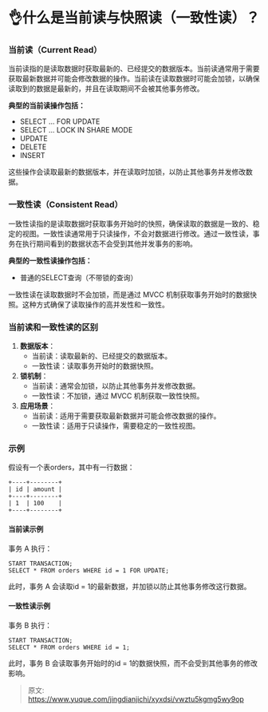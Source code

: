 # 👌什么是当前读与快照读（一致性读）？

### 当前读（Current Read）
当前读指的是读取数据时获取最新的、已经提交的数据版本。当前读通常用于需要获取最新数据并可能会修改数据的操作。当前读在读取数据时可能会加锁，以确保读取到的数据是最新的，并且在读取期间不会被其他事务修改。

**典型的当前读操作包括：**

+ SELECT ... FOR UPDATE
+ SELECT ... LOCK IN SHARE MODE
+ UPDATE
+ DELETE
+ INSERT

这些操作会读取最新的数据版本，并在读取时加锁，以防止其他事务并发修改数据。

### 一致性读（Consistent Read）
一致性读指的是读取数据时获取事务开始时的快照，确保读取的数据是一致的、稳定的视图。一致性读通常用于只读操作，不会对数据进行修改。通过一致性读，事务在执行期间看到的数据状态不会受到其他并发事务的影响。

**典型的一致性读操作包括：**

+ 普通的SELECT查询（不带锁的查询）

一致性读在读取数据时不会加锁，而是通过 MVCC 机制获取事务开始时的数据快照。这种方式确保了读取操作的高并发性和一致性。

### 当前读和一致性读的区别
1. **数据版本**：
    - 当前读：读取最新的、已经提交的数据版本。
    - 一致性读：读取事务开始时的数据快照。
2. **锁机制**：
    - 当前读：通常会加锁，以防止其他事务并发修改数据。
    - 一致性读：不加锁，通过 MVCC 机制获取一致性快照。
3. **应用场景**：
    - 当前读：适用于需要获取最新数据并可能会修改数据的操作。
    - 一致性读：适用于只读操作，需要稳定的一致性视图。

### 示例
假设有一个表orders，其中有一行数据：

```plain
+----+--------+
| id | amount |
+----+--------+
| 1  | 100    |
+----+--------+
```

#### 当前读示例
事务 A 执行：

```plain
START TRANSACTION;
SELECT * FROM orders WHERE id = 1 FOR UPDATE;
```

此时，事务 A 会读取id = 1的最新数据，并加锁以防止其他事务修改这行数据。

#### 一致性读示例
事务 B 执行：

```plain
START TRANSACTION;
SELECT * FROM orders WHERE id = 1;
```

此时，事务 B 会读取事务开始时的id = 1的数据快照，而不会受到其他事务的修改影响。



> 原文: <https://www.yuque.com/jingdianjichi/xyxdsi/vwztu5kgmg5wy9op>